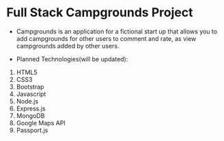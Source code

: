 # Full Stack Campgrounds Project

- Campgrounds is an application for a fictional start up that allows you to add campgrounds for other users to comment and rate, as view campgrounds added by other users.

- Planned Technologies(will be updated):

1. HTML5
2. CSS3
3. Bootstrap
4. Javascript
5. Node.js
6. Express.js
7. MongoDB
8. Google Maps API
9. Passport.js



